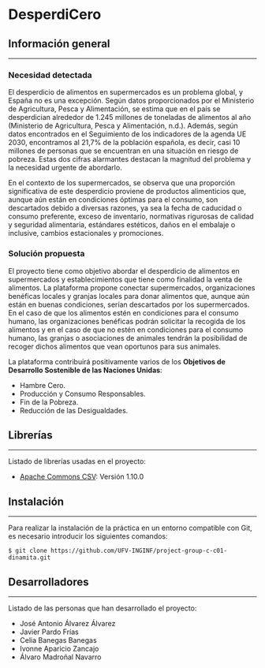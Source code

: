 # DesperdiCero
## Información general
***

### **Necesidad detectada**
El desperdicio de alimentos en supermercados es un problema global, y España no es una excepción. Según datos proporcionados por el Ministerio de Agricultura, Pesca y Alimentación, se estima que en el país se desperdician alrededor de 1.245 millones de toneladas de alimentos al año (Ministerio de Agricultura, Pesca y Alimentación, n.d.). Además, según datos encontrados en el Seguimiento de los indicadores de la agenda UE 2030, encontramos al 21,7% de la población española, es decir, casi 10 millones de personas que se encuentran en una situación en riesgo de pobreza.
Estas dos cifras alarmantes destacan la magnitud del problema y la necesidad urgente de abordarlo.

En el contexto de los supermercados, se observa que una proporción significativa de este desperdicio proviene de productos alimenticios que, aunque aún están en condiciones óptimas para el consumo, son descartados debido a diversas razones, ya sea la fecha de caducidad o consumo preferente, exceso de inventario, normativas rigurosas de calidad y seguridad alimentaria, estándares estéticos, daños en el embalaje o inclusive, cambios estacionales y promociones.


### **Solución propuesta**
El proyecto tiene como objetivo abordar el desperdicio de alimentos en supermercados y establecimientos que tiene como finalidad la venta de alimentos. La plataforma propone conectar supermercados, organizaciones benéficas locales y granjas locales para donar alimentos que, aunque aún están en buenas condiciones, serían descartados por los supermercados. En el caso de que los alimentos estén en condiciones para el consumo humano, las organizaciones benéficas podrán solicitar la recogida de los alimentos y en el caso de que no estén en condiciones para el consumo humano, las granjas o asociaciones de animales tendrán la posibilidad de recoger dichos alimentos que vean oportunos para sus animales.

La plataforma contribuirá positivamente varios de los **Objetivos de Desarrollo Sostenible de las Naciones Unidas**:
- Hambre Cero.
- Producción y Consumo Responsables. 
- Fin de la Pobreza. 
- Reducción de las Desigualdades.



## Librerías
***
Listado de librerías usadas en el proyecto:
* [Apache Commons CSV](https://mvnrepository.com/artifact/org.apache.commons/commons-csv/1.10.0): Versión 1.10.0

## Instalación
***
Para realizar la instalación de la práctica en un entorno compatible con Git, es necesario introducir los siguientes comandos:
```
$ git clone https://github.com/UFV-INGINF/project-group-c-c01-dinamita.git
```
## Desarrolladores
***
Listado de las personas que han desarrollado el proyecto:
- José Antonio Álvarez Álvarez
- Javier Pardo Frías
- Celia Banegas Banegas
- Ivonne Aparicio Zancajo
- Álvaro Madroñal Navarro
